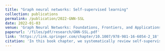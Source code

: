 ```yaml
---
title: "Graph neural networks: Self-supervised learning"
collection: publications
permalink: /publication/2022-GNN-SSL
date: 2022-01-03
venue: 'Graph Neural Networks: Foundations, Frontiers, and Applications'
paperurl: '/files/pdf/research/GNN-SSL.pdf'
link: 'https://link.springer.com/chapter/10.1007/978-981-16-6054-2_18'
citation: 'In this book chapter, we systematically review self-supervised learning methods in Graph Neural Networks'
---
```

